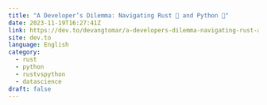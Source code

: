 ```yaml
---
title: "A Developer’s Dilemma: Navigating Rust 🦀 and Python 🐍"
date: 2023-11-19T16:27:41Z
link: https://dev.to/devangtomar/a-developers-dilemma-navigating-rust-and-python-1nm3?utm_medium=RSS&utm_source=news.12bit.vn
site: dev.to
language: English
category:
  - rust
  - python
  - rustvspython
  - datascience
draft: false
---
```

